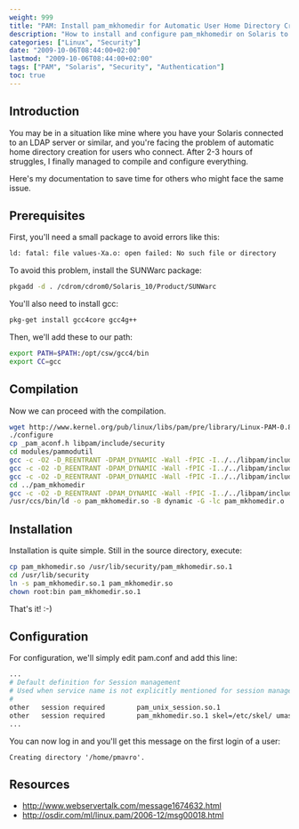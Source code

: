 ```yaml
---
weight: 999
title: "PAM: Install pam_mkhomedir for Automatic User Home Directory Creation"
description: "How to install and configure pam_mkhomedir on Solaris to automatically create home directories for users at login time"
categories: ["Linux", "Security"]
date: "2009-10-06T08:44:00+02:00"
lastmod: "2009-10-06T08:44:00+02:00"
tags: ["PAM", "Solaris", "Security", "Authentication"]
toc: true
---
```


## Introduction

You may be in a situation like mine where you have your Solaris connected to an LDAP server or similar, and you're facing the problem of automatic home directory creation for users who connect. After 2-3 hours of struggles, I finally managed to compile and configure everything.

Here's my documentation to save time for others who might face the same issue.

## Prerequisites

First, you'll need a small package to avoid errors like this:

```bash
ld: fatal: file values-Xa.o: open failed: No such file or directory
```

To avoid this problem, install the SUNWarc package:

```bash
pkgadd -d . /cdrom/cdrom0/Solaris_10/Product/SUNWarc
```

You'll also need to install gcc:

```bash
pkg-get install gcc4core gcc4g++
```

Then, we'll add these to our path:

```bash
export PATH=$PATH:/opt/csw/gcc4/bin
export CC=gcc
```

## Compilation

Now we can proceed with the compilation.

```bash
wget http://www.kernel.org/pub/linux/libs/pam/pre/library/Linux-PAM-0.81.tar.bz2
./configure
cp _pam_aconf.h libpam/include/security
cd modules/pammodutil
gcc -c -O2 -D_REENTRANT -DPAM_DYNAMIC -Wall -fPIC -I../../libpam/include -I../../libpamc/include -Iinclude modutil_cleanup.c
gcc -c -O2 -D_REENTRANT -DPAM_DYNAMIC -Wall -fPIC -I../../libpam/include -I../../libpamc/include -Iinclude modutil_ioloop.c
gcc -c -O2 -D_REENTRANT -DPAM_DYNAMIC -Wall -fPIC -I../../libpam/include -I../../libpamc/include -Iinclude modutil_getpwnam.c -D_POSIX_PTHREAD_SEMANTICS
cd ../pam_mkhomedir
gcc -c -O2 -D_REENTRANT -DPAM_DYNAMIC -Wall -fPIC -I../../libpam/include -I../../libpamc/include -I../pammodutil/include pam_mkhomedir.c
/usr/ccs/bin/ld -o pam_mkhomedir.so -B dynamic -G -lc pam_mkhomedir.o ../pammodutil/modutil_*.o
```

## Installation

Installation is quite simple. Still in the source directory, execute:

```bash
cp pam_mkhomedir.so /usr/lib/security/pam_mkhomedir.so.1
cd /usr/lib/security
ln -s pam_mkhomedir.so.1 pam_mkhomedir.so
chown root:bin pam_mkhomedir.so.1
```

That's it! :-)

## Configuration

For configuration, we'll simply edit pam.conf and add this line:

```bash {linenos=table,hl_lines=[4]}
...
# Default definition for Session management
# Used when service name is not explicitly mentioned for session management
#
other   session required        pam_unix_session.so.1
other   session required        pam_mkhomedir.so.1 skel=/etc/skel/ umask=0022
...
```

You can now log in and you'll get this message on the first login of a user:

```
Creating directory '/home/pmavro'.
```

## Resources
- http://www.webservertalk.com/message1674632.html
- http://osdir.com/ml/linux.pam/2006-12/msg00018.html
